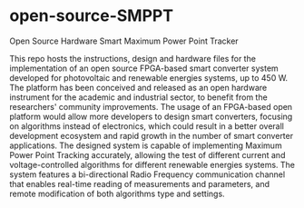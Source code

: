 # open-source-SMPPT
Open Source Hardware Smart Maximum Power Point Tracker

This repo hosts the instructions, design and hardware files for the implementation of an open source FPGA-based smart converter system developed for photovoltaic and renewable energies systems, up to 450 W. 
The platform has been conceived and released as an open hardware instrument for the academic and industrial sector, to benefit from the researchers' community improvements.
The usage of an FPGA-based open platform would allow more developers to design smart converters, focusing on algorithms instead of electronics, which could result in a better overall development ecosystem and rapid growth in the number of smart converter applications. 
The designed system is capable of implementing Maximum Power Point Tracking accurately, allowing the test of different current and voltage-controlled algorithms for different renewable energies systems. 
The system features a bi-directional Radio Frequency communication channel that enables real-time reading of measurements and parameters, and remote modification of both algorithms type and settings.

